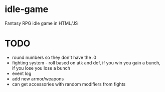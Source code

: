 # idle-game
Fantasy RPG idle game in HTML/JS

# TODO
- round numbers so they don't have the .0 
- fighting system - roll based on atk and def, if you win you gain a bunch, if you lose you lose a bunch
- event log
- add new armor/weapons 
- can get accessories with random modifiers from fights
